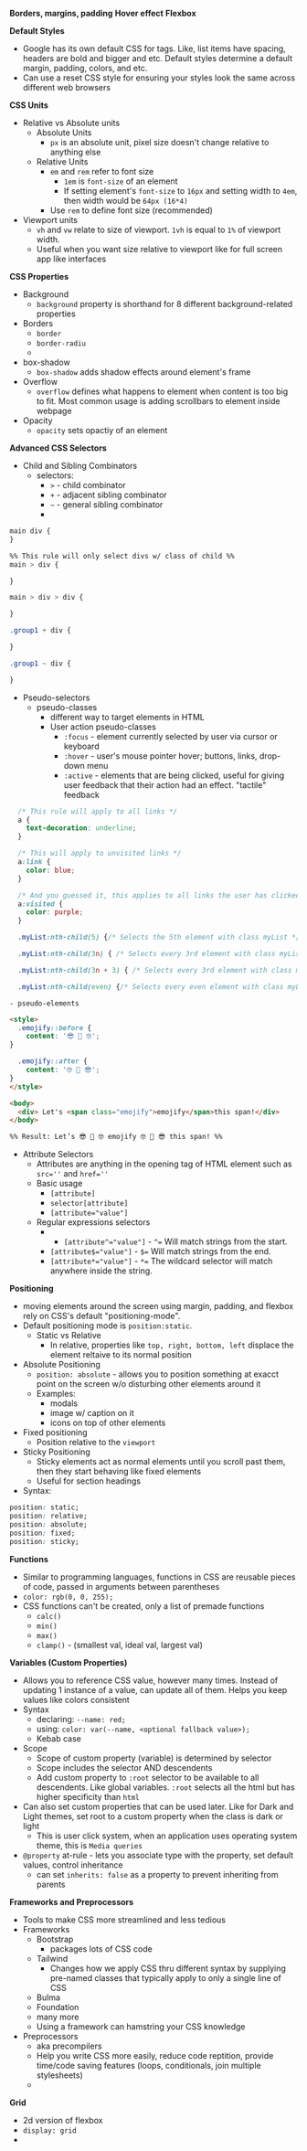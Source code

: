 **Borders, margins, padding**
**Hover effect**
**Flexbox**

**Default Styles**
- Google has its own default CSS for tags. Like, list items have spacing, headers are bold and bigger and etc. Default styles determine a default margin, padding, colors, and etc.
- Can use a reset CSS style for ensuring your styles look the same across different web browsers

**CSS Units**
- Relative vs Absolute units
	- Absolute Units
		- `px` is an absolute unit, pixel size doesn't change relative to anything else
	- Relative Units
		- `em` and `rem` refer to font size
			- `1em` is `font-size` of an element
			- If setting element's `font-size` to `16px` and setting width to `4em`, then width would be `64px (16*4)`
		- Use `rem` to define font size (recommended)
- Viewport units
	- `vh` and `vw` relate to size of viewport. `1vh` is equal to `1%` of viewport width.
	- Useful when you want size relative to viewport like for full screen app like interfaces

**CSS Properties**
- Background
	- `background` property is shorthand for 8 different background-related properties
- Borders
	- `border`
	- `border-radiu`
	- 
- box-shadow
	- `box-shadow` adds shadow effects around element's frame
- Overflow
	- `overflow` defines what happens to element when content is too big to fit. Most common usage is adding scrollbars to element inside webpage
- Opacity
	- `opacity` sets opactiy of an element

**Advanced CSS Selectors**
- Child and Sibling Combinators
	- selectors:
		- `>` - child combinator
		- `+` - adjacent sibling combinator
		- `~` - general sibling combinator
		- 
```css
main div {
}

%% This rule will only select divs w/ class of child %%
main > div {

}

main > div > div {

}

.group1 + div {

}

.group1 ~ div {

}
```

- Pseudo-selectors
	- pseudo-classes
		- different way to target elements in HTML
		- User action pseudo-classes
			- `:focus` - element currently selected by user via cursor or keyboard
			- `:hover` - user's mouse pointer hover; buttons, links, drop-down menu
			- `:active` - elements that are being clicked, useful for giving user feedback that their action had an effect. "tactile" feedback
```css
  /* This rule will apply to all links */
  a {
    text-decoration: underline;
  }

  /* This will apply to unvisited links */
  a:link {
    color: blue;
  }

  /* And you guessed it, this applies to all links the user has clicked on */
  a:visited {
    color: purple;
  }

```
```css
  .myList:nth-child(5) {/* Selects the 5th element with class myList */}

  .myList:nth-child(3n) { /* Selects every 3rd element with class myList */}

  .myList:nth-child(3n + 3) { /* Selects every 3rd element with class myList, beginning with the 3rd */}

  .myList:nth-child(even) {/* Selects every even element with class myList */}

```

	- pseudo-elements
	
```html
<style>
  .emojify::before {
    content: '😎 🥸 🤓';
}

  .emojify::after {
    content: '🤓 🥸 😎';
}
</style>

<body>
  <div> Let's <span class="emojify">emojify</span>this span!</div>
</body>

%% Result: Let’s 😎 🥸 🤓 emojify 🤓 🥸 😎 this span! %%
```

- Attribute Selectors
	- Attributes are anything in the opening tag of HTML element such as `src=''` and `href=''`
	- Basic usage
		- `[attribute]`
		- `selector[attribute]`
		- `[attribute="value"]`
	- Regular expressions selectors
		- - `[attribute^="value"]` - `^=` Will match strings from the start.
		- `[attribute$="value"]` - `$=` Will match strings from the end.
		- `[attribute*="value"]` - `*=` The wildcard selector will match anywhere inside the string.

**Positioning**
- moving elements around the screen using margin, padding, and flexbox rely on CSS's default "positioning-mode". 
- Default positioning mode is `position:static`. 
	- Static vs Relative
		- In relative, properties like `top, right, bottom, left` displace the element reltaive to its normal position
- Absolute Positioning
	- `position: absolute` - allows you to position something at exacct point on the screen w/o disturbing other elements around it
	- Examples:
		- modals
		- image w/ caption on it
		- icons on top of other elements
- Fixed positioning
	- Position relative to the `viewport`
- Sticky Positioning
	- Sticky elements act as normal elements until you scroll past them, then they start behaving like fixed elements
	- Useful for section headings
- Syntax:
```css
position: static;
position: relative;
position: absolute;
position: fixed;
position: sticky;	
```

**Functions**
- Similar to programming languages, functions in CSS are reusable pieces of code, passed in arguments between parentheses
- `color: rgb(0, 0, 255);`
- CSS functions can't be created, only a list of premade functions
	- `calc()`
	- `min()` 
	- `max()`
	- `clamp()` - (smallest val, ideal val, largest val)

**Variables (Custom Properties)**
- Allows you to reference CSS value, however many times. Instead of updating 1 instance of a value, can update all of them. Helps you keep values like colors consistent
- Syntax
	- declaring: `--name: red;`
	- using: `color: var(--name, <optional fallback value>);`
	- Kebab case
- Scope
	- Scope of custom property (variable) is determined by selector
	- Scope includes the selector AND descendents
	- Add custom property to `:root` selector to be available to all descendents. Like global variables. `:root` selects all the html but has higher specificity than `html`
- Can also set custom properties that can be used later. Like for Dark and Light themes, set root to a custom property when the class is dark or light
	- This is user click system, when an application uses operating system theme, this is `Media queries`
- `@property` at-rule - lets you associate type with the property, set default values, control inheritance 
	- can set `inherits: false` as a property to prevent inheriting from parents

**Frameworks and Preprocessors**
- Tools to make CSS more streamlined and less tedious
- Frameworks
	- Bootstrap
		- packages lots of CSS code
	- Tailwind
		- Changes how we apply CSS thru different syntax by supplying pre-named classes that typically apply to only a single line of CSS
	- Bulma
	- Foundation
	- many more
	- Using a framework can hamstring your CSS knowledge
- Preprocessors
	- aka precompilers
	- Help you write CSS more easily, reduce code reptition, provide time/code saving features (loops, conditionals, join multiple stylesheets)
	- 
**Grid**
- 2d version of flexbox
- `display: grid`
- 